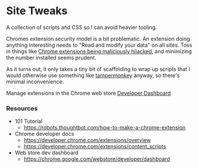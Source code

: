 # Site Tweaks

A collection of scripts and CSS so I can avoid heavier tooling.

Chromes extension security model is a bit problematic. An extension doing anything
interesting needs to "Read and modify your data" on all sites. Toss in things like
[Chrome extensions being maliciously hijacked](https://thehackernews.com/2017/08/chrome-extension-hacking.html),
and minimizing the number installed seems prudent.

As it turns out, it only takes a tiny bit of scaffolding to wrap up scripts that
I would otherwise use something like
[tampermonkey](http://tampermonkey.net/) anyway, so
there's minimal inconvenience.

Manage extensions in the Chrome web store [Developer Dashboard](https://chrome.google.com/webstore/developer/dashboard)

### Resources
* 101 Tutorial
    - https://robots.thoughtbot.com/how-to-make-a-chrome-extension
* Chrome developer docs
    - https://developer.chrome.com/extensions/overview
    - https://developer.chrome.com/extensions/content_scripts
* Web store dev dashboard
    - https://chrome.google.com/webstore/developer/dashboard
